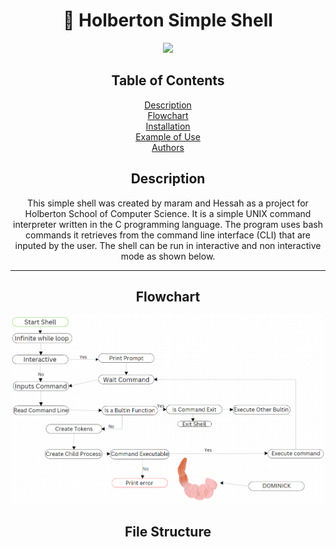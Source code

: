 <div align="center">

# 🐚 Holberton Simple Shell


  <img src="https://media3.giphy.com/media/v1.Y2lkPTc5MGI3NjExcG5zNDhlc2RpYmpsZ3hoeWU2bXBtdTE2MHFtN2JlZXQ1cTVsYWxvZyZlcD12MV9pbnRlcm5hbF9naWZfYnlfaWQmY3Q9Zw/QDjpIL6oNCVZ4qzGs7/giphy.gif" width="400">

## Table of Contents
<div align="center">

<a href="#description">Description</a><br>
<a href="#flowchart">Flowchart</a><br>
<a href="#installation">Installation</a><br>
<a href="#example-of-use">Example of Use</a><br>
<a href="#authors">Authors</a>

</div>


## Description

This simple shell was created by maram and Hessah as a project for Holberton School of Computer Science. It is a simple UNIX command interpreter written in the C programming language. The program uses bash commands it retrieves from the command line interface (CLI) that are inputed by the user. The shell can be run in interactive and non interactive mode as shown below.


---



## Flowchart

<p align="center">
  <img src="https://github.com/maram-ra/holbertonschool-simple_shell/blob/b3627e8b4d1893be96269ee00e5d598c44b05d49/232889814-c96b5a35-7032-4b5c-8e06-4263eb0f5c2f.png"/>
</p>

## File Structure




</div>
